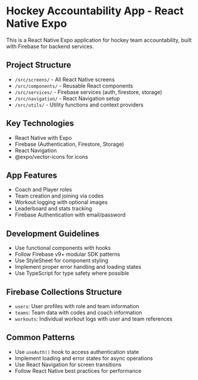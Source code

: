 <!-- Use this file to provide workspace-specific custom instructions to Copilot. For more details, visit https://code.visualstudio.com/docs/copilot/copilot-customization#_use-a-githubcopilotinstructionsmd-file -->

# Hockey Accountability App - React Native Expo

This is a React Native Expo application for hockey team accountability, built with Firebase for backend services.

## Project Structure
- `/src/screens/` - All React Native screens
- `/src/components/` - Reusable React components
- `/src/services/` - Firebase services (auth, firestore, storage)
- `/src/navigation/` - React Navigation setup
- `/src/utils/` - Utility functions and context providers

## Key Technologies
- React Native with Expo
- Firebase (Authentication, Firestore, Storage)
- React Navigation
- @expo/vector-icons for icons

## App Features
- Coach and Player roles
- Team creation and joining via codes
- Workout logging with optional images
- Leaderboard and stats tracking
- Firebase Authentication with email/password

## Development Guidelines
- Use functional components with hooks
- Follow Firebase v9+ modular SDK patterns
- Use StyleSheet for component styling
- Implement proper error handling and loading states
- Use TypeScript for type safety where possible

## Firebase Collections Structure
- `users`: User profiles with role and team information
- `teams`: Team data with codes and coach information  
- `workouts`: Individual workout logs with user and team references

## Common Patterns
- Use `useAuth()` hook to access authentication state
- Implement loading and error states for async operations
- Use React Navigation for screen transitions
- Follow React Native best practices for performance

